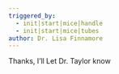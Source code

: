 ```yaml
---
triggered_by:
  - init|start|mice|handle
  - init|start|mice|tubes
author: Dr. Lisa Finnamore
---
```


Thanks, I’ll Let Dr. Taylor know
